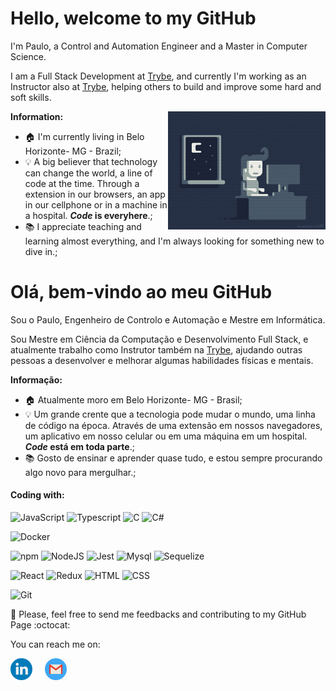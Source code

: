 # Hello, welcome to my GitHub

I'm Paulo, a Control and Automation Engineer and a Master in Computer Science.

I am a Full Stack Development at [Trybe](https://www.betrybe.com/), and currently I'm working as an Instructor also at [Trybe](https://www.betrybe.com/), helping others to build and improve some hard and soft skills. 

**Information:** 
<img width="50%" align="right" src="https://github.com/pauloricardoz/pauloricardoz/blob/master/night-coding.gif">
- :house: I'm currently living in Belo Horizonte- MG - Brazil;
- :bulb: A big believer that technology can change the world, a line of code at the time. Through a extension in our browsers, an app in our cellphone or in a machine in a hospital. **_Code_ is everyhere**.;
- :books: I appreciate teaching and learning almost everything, and I'm always looking for something new to dive in.;

# Olá, bem-vindo ao meu GitHub

Sou o Paulo, Engenheiro de Controlo e Automação e Mestre em Informática.

Sou Mestre em Ciência da Computação e Desenvolvimento Full Stack, e atualmente trabalho como Instrutor também na [Trybe](https://www.betrybe.com/), ajudando outras pessoas a desenvolver e melhorar algumas habilidades físicas e mentais.

**Informação:**

- :house: Atualmente moro em Belo Horizonte- MG - Brasil;
- :bulb: Um grande crente que a tecnologia pode mudar o mundo, uma linha de código na época. Através de uma extensão em nossos navegadores, um aplicativo em nosso celular ou em uma máquina em um hospital. **_Code_ está em toda parte**.;
- :books: Gosto de ensinar e aprender quase tudo, e estou sempre procurando algo novo para mergulhar.;

#### Coding with:
![JavaScript](https://img.shields.io/badge/JavaScript-323330?style=for-the-badge&logo=javascript&logoColor=F7DF1E)
![Typescript](https://img.shields.io/badge/TypeScript-007ACC?style=for-the-badge&logo=typescript&logoColor=white)
![C](https://img.shields.io/badge/C-00599C?style=for-the-badge&logo=c&logoColor=white)
![C#](https://img.shields.io/badge/C%23-239120?style=for-the-badge&logo=c-sharp&logoColor=white)

![Docker](https://img.shields.io/badge/Docker-2496ED?style=for-the-badge&logo=docker&logoColor=white)

![npm](https://img.shields.io/npm/v/npm.svg?logo=npm)
![NodeJS](https://img.shields.io/badge/-NodeJS-%231572B6?style=flat-square&logo=nodejs)
![Jest](https://img.shields.io/badge/-Jest-%23F7DF1C?style=flat-square&logo=jest&logoColor=000000&labelColor=%23F7DF1C&color=%23FFCE5A)
![Mysql](https://img.shields.io/badge/-Mysql-%231572B6?style=flat-square&logo=mysql)
![Sequelize](https://img.shields.io/badge/-Sequelize-%231572B6?style=flat-square&logo=sequelize)

![React](https://img.shields.io/badge/React-20232A?style=for-the-badge&logo=react&logoColor=61DAFB)
![Redux](https://img.shields.io/badge/Redux-593D88?style=for-the-badge&logo=redux&logoColor=white)
![HTML](https://img.shields.io/badge/HTML-239120?style=for-the-badge&logo=html5&logoColor=white)
![CSS](https://img.shields.io/badge/CSS-239120?&style=for-the-badge&logo=css3&logoColor=white)


![Git](https://img.shields.io/badge/-Git-%23F05032?style=flat-square&logo=git&logoColor=%23ffffff)

:pray: Please, feel free to send me feedbacks and contributing to my GitHub Page :octocat:

You can reach me on:

<p align="left">
  <a href="https://www.linkedin.com/in/paulo-ricardo-zambelli-taveira/"><img src="https://github.com/pauloricardoz/pauloricardoz/blob/master/linkedin.svg" width="35px" alt="LinkedIn"></a> &nbsp; &nbsp;
  <a href="mailto:trybe.przt@gmail.com?subject=Hello%20Paulo%Ricardo"><img src="https://github.com/pauloricardoz/pauloricardoz/blob/master/gmail.png" width="35px" alt="Gmail"></a> &nbsp; &nbsp;
</p>


<!--
**pauloricardoz/pauloricardoz** is a ✨ _special_ ✨ repository because its `README.md` (this file) appears on your GitHub profile.

Here are some ideas to get you started:

- 🔭 I’m currently working on ...
- 🌱 I’m currently learning ...
- 👯 I’m looking to collaborate on ...
- 🤔 I’m looking for help with ...
- 💬 Ask me about ...
- 📫 How to reach me: ...
- 😄 Pronouns: ...
- ⚡ Fun fact: ...
-->
